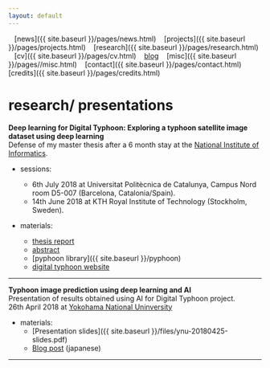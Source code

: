 ```yaml
---
layout: default
---
```


<a href="{{ site.baseurl }}/index.html" class="back2"><i class="fa fa-home" aria-hidden="true"></i></a> &nbsp;&nbsp; 
[news]({{ site.baseurl }}/pages/news.html) &nbsp;&nbsp; [projects]({{ site.baseurl }}/pages/projects.html) &nbsp;&nbsp; [research]({{ site.baseurl }}/pages/research.html) &nbsp;&nbsp;
[cv]({{ site.baseurl }}/pages/cv.html) &nbsp;&nbsp; [blog](https://medium.com/@lucasrg) &nbsp;&nbsp; [misc]({{ site.baseurl }}/pages//misc.html) &nbsp;&nbsp;
[contact]({{ site.baseurl }}/pages/contact.html) &nbsp;&nbsp; [credits]({{ site.baseurl }}/pages/credits.html)<br/>
# research/ presentations


**Deep learning for Digital Typhoon: Exploring a typhoon satellite image dataset using deep learning**<br/>
Defense of my master thesis after a 6 month stay at the [National Institute of Informatics](https://www.nii.ac.jp/en/). 
  - sessions:
    <ul class="fa-ul">
      <li><i class="fa-li fa fa-check-square-o"></i> 6th July 2018 at Universitat Politècnica de Catalunya, Campus Nord room D5-007 (Barcelona, Catalonia/Spain).</li>
      <li><i class="fa-li fa fa-check-square-o"></i>14th June 2018 at KTH Royal Institute of Technology (Stockholm, Sweden).</li>
    </ul>
   
  - materials:
    - [thesis report](http://www.diva-portal.org/smash/record.jsf?pid=diva2%3A1304600&dswid=-9197)
    - <a href="{{ site.baseurl }}/pages/tfmabstract.html">abstract</a>
    - [pyphoon library]({{ site.baseurl }}/pyphoon)
    - [digital typhoon website](http://digital-typhoon.org)

---

**Typhoon image prediction using deep learning and AI**<br/>
Presentation of results obtained using AI for Digital Typhoon project. <br>
26th April 2018 at [Yokohama National Uninversity](https://www.ynu.ac.jp/english/)

  - materials:
    - [Presentation slides]({{ site.baseurl }}/files/ynu-20180425-slides.pdf)
    - [Blog post](http://blog.livedoor.jp/soraynu-kaze/archives/51539929.html) (japanese)

<hr>
<a href="http://linkedin.com/in/lucasrodes"><i class='fa fa-linkedin'></i></a>&nbsp;&nbsp;
<a href="http://twitter.com/lucasrodesg"><i class='fa fa-twitter'></i></a>&nbsp;&nbsp;
<a href="http://github.com/lucasrodes"><i class='fa fa-github'></i></a>&nbsp;&nbsp;
<a href="https://scholar.google.es/citations?user=5KPcE6QAAAAJ&hl=en"><i class='fa fa-google'></i></a>
